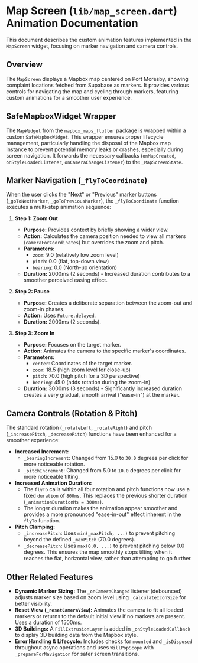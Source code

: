 # Map Screen (`lib/map_screen.dart`) Animation Documentation

This document describes the custom animation features implemented in the `MapScreen` widget, focusing on marker navigation and camera controls.

## Overview

The `MapScreen` displays a Mapbox map centered on Port Moresby, showing complaint locations fetched from Supabase as markers. It provides various controls for navigating the map and cycling through markers, featuring custom animations for a smoother user experience.

## SafeMapboxWidget Wrapper

The `MapWidget` from the `mapbox_maps_flutter` package is wrapped within a custom `SafeMapboxWidget`. This wrapper ensures proper lifecycle management, particularly handling the disposal of the Mapbox map instance to prevent potential memory leaks or crashes, especially during screen navigation. It forwards the necessary callbacks (`onMapCreated`, `onStyleLoadedListener`, `onCameraChangeListener`) to the `_MapScreenState`.

## Marker Navigation (`_flyToCoordinate`)

When the user clicks the "Next" or "Previous" marker buttons (`_goToNextMarker`, `_goToPreviousMarker`), the `_flyToCoordinate` function executes a multi-step animation sequence:

1.  **Step 1: Zoom Out**
    *   **Purpose:** Provides context by briefly showing a wider view.
    *   **Action:** Calculates the camera position needed to view all markers (`cameraForCoordinates`) but overrides the zoom and pitch.
    *   **Parameters:**
        *   `zoom`: 9.0 (relatively low zoom level)
        *   `pitch`: 0.0 (flat, top-down view)
        *   `bearing`: 0.0 (North-up orientation)
    *   **Duration:** 2000ms (2 seconds) - Increased duration contributes to a smoother perceived easing effect.

2.  **Step 2: Pause**
    *   **Purpose:** Creates a deliberate separation between the zoom-out and zoom-in phases.
    *   **Action:** Uses `Future.delayed`.
    *   **Duration:** 2000ms (2 seconds).

3.  **Step 3: Zoom In**
    *   **Purpose:** Focuses on the target marker.
    *   **Action:** Animates the camera to the specific marker's coordinates.
    *   **Parameters:**
        *   `center`: Coordinates of the target marker.
        *   `zoom`: 18.5 (high zoom level for close-up)
        *   `pitch`: 70.0 (high pitch for a 3D perspective)
        *   `bearing`: 45.0 (adds rotation during the zoom-in)
    *   **Duration:** 3000ms (3 seconds) - Significantly increased duration creates a very gradual, smooth arrival ("ease-in") at the marker.

## Camera Controls (Rotation & Pitch)

The standard rotation (`_rotateLeft`, `_rotateRight`) and pitch (`_increasePitch`, `_decreasePitch`) functions have been enhanced for a smoother experience:

*   **Increased Increment:**
    *   `_bearingIncrement`: Changed from 15.0 to `30.0` degrees per click for more noticeable rotation.
    *   `_pitchIncrement`: Changed from 5.0 to `10.0` degrees per click for more noticeable tilting.
*   **Increased Animation Duration:**
    *   The `flyTo` calls within all four rotation and pitch functions now use a fixed `duration` of `800ms`. This replaces the previous shorter duration (`_animationDurationMs = 300ms`).
    *   The longer duration makes the animation appear smoother and provides a more pronounced "ease-in-out" effect inherent in the `flyTo` function.
*   **Pitch Clamping:**
    *   `_increasePitch`: Uses `min(_maxPitch, ...)` to prevent pitching beyond the defined `_maxPitch` (70.0 degrees).
    *   `_decreasePitch`: Uses `max(0.0, ...)` to prevent pitching below 0.0 degrees. This ensures the map smoothly stops tilting when it reaches the flat, horizontal view, rather than attempting to go further.

## Other Related Features

*   **Dynamic Marker Sizing:** The `_onCameraChanged` listener (debounced) adjusts marker size based on zoom level using `_calculateIconSize` for better visibility.
*   **Reset View (`_resetCameraView`):** Animates the camera to fit all loaded markers or returns to the default initial view if no markers are present. Uses a duration of 1500ms.
*   **3D Buildings:** A `FillExtrusionLayer` is added in `_onStyleLoadedCallback` to display 3D building data from the Mapbox style.
*   **Error Handling & Lifecycle:** Includes checks for `mounted` and `_isDisposed` throughout async operations and uses `WillPopScope` with `_prepareForNavigation` for safer screen transitions. 